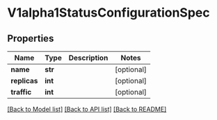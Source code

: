# V1alpha1StatusConfigurationSpec

## Properties
Name | Type | Description | Notes
------------ | ------------- | ------------- | -------------
**name** | **str** |  | [optional] 
**replicas** | **int** |  | [optional] 
**traffic** | **int** |  | [optional] 

[[Back to Model list]](../README.md#documentation-for-models) [[Back to API list]](../README.md#documentation-for-api-endpoints) [[Back to README]](../README.md)


